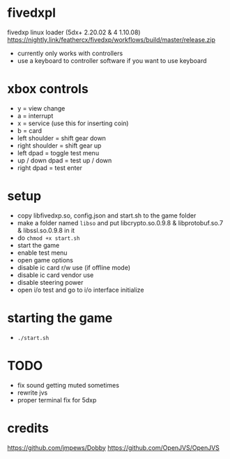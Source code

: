 # fivedxpl
fivedxp linux loader (5dx+ 2.20.02 & 4 1.10.08)
https://nightly.link/feathercx/fivedxp/workflows/build/master/release.zip

- currently only works with controllers
- use a keyboard to controller software if you want to use keyboard

# xbox controls
- y = view change
- a = interrupt
- x = service (use this for inserting coin)
- b = card
- left shoulder = shift gear down
- right shoulder = shift gear up
- left dpad = toggle test menu
- up / down dpad = test up / down
- right dpad = test enter

# setup
- copy libfivedxp.so, config.json and start.sh to the game folder
- make a folder named ```libso``` and put libcrypto.so.0.9.8 & libprotobuf.so.7 & libssl.so.0.9.8 in it
- do ```chmod +x start.sh```
- start the game
- enable test menu
- open game options
- disable ic card r/w use (if offline mode)
- disable ic card vendor use
- disable steering power
- open i/o test and go to i/o interface initialize

# starting the game
- ```./start.sh```

# TODO
- fix sound getting muted sometimes
- rewrite jvs
- proper terminal fix for 5dxp

# credits
https://github.com/jmpews/Dobby
https://github.com/OpenJVS/OpenJVS